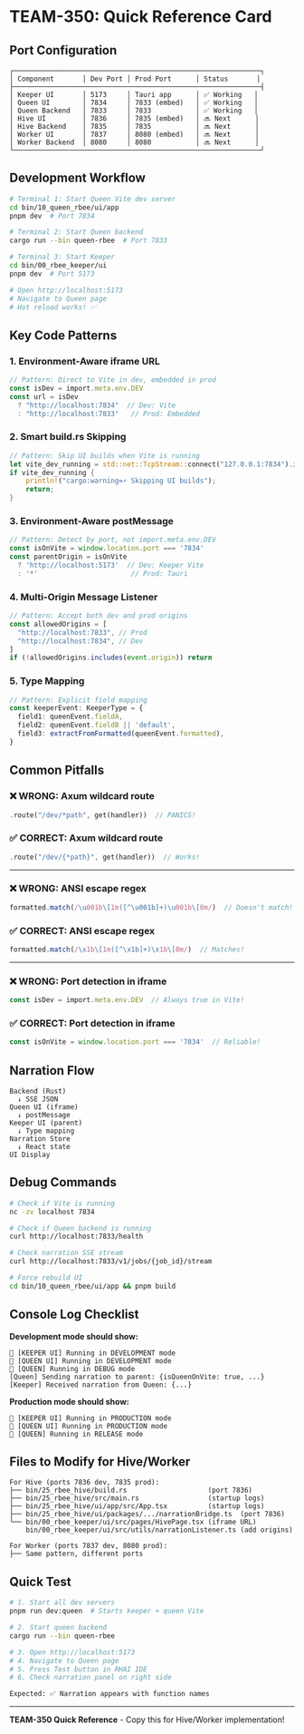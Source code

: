 # TEAM-350: Quick Reference Card

## Port Configuration

```
┌─────────────────────────────────────────────────────────────┐
│ Component       │ Dev Port │ Prod Port      │ Status       │
├─────────────────────────────────────────────────────────────┤
│ Keeper UI       │ 5173     │ Tauri app      │ ✅ Working   │
│ Queen UI        │ 7834     │ 7833 (embed)   │ ✅ Working   │
│ Queen Backend   │ 7833     │ 7833           │ ✅ Working   │
│ Hive UI         │ 7836     │ 7835 (embed)   │ 🔜 Next      │
│ Hive Backend    │ 7835     │ 7835           │ 🔜 Next      │
│ Worker UI       │ 7837     │ 8080 (embed)   │ 🔜 Next      │
│ Worker Backend  │ 8080     │ 8080           │ 🔜 Next      │
└─────────────────────────────────────────────────────────────┘
```

## Development Workflow

```bash
# Terminal 1: Start Queen Vite dev server
cd bin/10_queen_rbee/ui/app
pnpm dev  # Port 7834

# Terminal 2: Start Queen backend
cargo run --bin queen-rbee  # Port 7833

# Terminal 3: Start Keeper
cd bin/00_rbee_keeper/ui
pnpm dev  # Port 5173

# Open http://localhost:5173
# Navigate to Queen page
# Hot reload works! ✅
```

## Key Code Patterns

### 1. Environment-Aware iframe URL

```typescript
// Pattern: Direct to Vite in dev, embedded in prod
const isDev = import.meta.env.DEV
const url = isDev 
  ? "http://localhost:7834"  // Dev: Vite
  : "http://localhost:7833"   // Prod: Embedded
```

### 2. Smart build.rs Skipping

```rust
// Pattern: Skip UI builds when Vite is running
let vite_dev_running = std::net::TcpStream::connect("127.0.0.1:7834").is_ok();
if vite_dev_running {
    println!("cargo:warning=⚡ Skipping UI builds");
    return;
}
```

### 3. Environment-Aware postMessage

```typescript
// Pattern: Detect by port, not import.meta.env.DEV
const isOnVite = window.location.port === '7834'
const parentOrigin = isOnVite
  ? 'http://localhost:5173'  // Dev: Keeper Vite
  : '*'                       // Prod: Tauri
```

### 4. Multi-Origin Message Listener

```typescript
// Pattern: Accept both dev and prod origins
const allowedOrigins = [
  "http://localhost:7833", // Prod
  "http://localhost:7834", // Dev
]
if (!allowedOrigins.includes(event.origin)) return
```

### 5. Type Mapping

```typescript
// Pattern: Explicit field mapping
const keeperEvent: KeeperType = {
  field1: queenEvent.fieldA,
  field2: queenEvent.fieldB || 'default',
  field3: extractFromFormatted(queenEvent.formatted),
}
```

## Common Pitfalls

### ❌ WRONG: Axum wildcard route
```rust
.route("/dev/*path", get(handler))  // PANICS!
```

### ✅ CORRECT: Axum wildcard route
```rust
.route("/dev/{*path}", get(handler))  // Works!
```

---

### ❌ WRONG: ANSI escape regex
```typescript
formatted.match(/\u001b\[1m([^\u001b]+)\u001b\[0m/)  // Doesn't match!
```

### ✅ CORRECT: ANSI escape regex
```typescript
formatted.match(/\x1b\[1m([^\x1b]+)\x1b\[0m/)  // Matches!
```

---

### ❌ WRONG: Port detection in iframe
```typescript
const isDev = import.meta.env.DEV  // Always true in Vite!
```

### ✅ CORRECT: Port detection in iframe
```typescript
const isOnVite = window.location.port === '7834'  // Reliable!
```

## Narration Flow

```
Backend (Rust)
  ↓ SSE JSON
Queen UI (iframe)
  ↓ postMessage
Keeper UI (parent)
  ↓ Type mapping
Narration Store
  ↓ React state
UI Display
```

## Debug Commands

```bash
# Check if Vite is running
nc -zv localhost 7834

# Check if Queen backend is running
curl http://localhost:7833/health

# Check narration SSE stream
curl http://localhost:7833/v1/jobs/{job_id}/stream

# Force rebuild UI
cd bin/10_queen_rbee/ui/app && pnpm build
```

## Console Log Checklist

**Development mode should show:**
```
🔧 [KEEPER UI] Running in DEVELOPMENT mode
🔧 [QUEEN UI] Running in DEVELOPMENT mode
🔧 [QUEEN] Running in DEBUG mode
[Queen] Sending narration to parent: {isQueenOnVite: true, ...}
[Keeper] Received narration from Queen: {...}
```

**Production mode should show:**
```
🚀 [KEEPER UI] Running in PRODUCTION mode
🚀 [QUEEN UI] Running in PRODUCTION mode
🚀 [QUEEN] Running in RELEASE mode
```

## Files to Modify for Hive/Worker

```
For Hive (ports 7836 dev, 7835 prod):
├── bin/25_rbee_hive/build.rs                    (port 7836)
├── bin/25_rbee_hive/src/main.rs                 (startup logs)
├── bin/25_rbee_hive/ui/app/src/App.tsx          (startup logs)
├── bin/25_rbee_hive/ui/packages/.../narrationBridge.ts  (port 7836)
└── bin/00_rbee_keeper/ui/src/pages/HivePage.tsx (iframe URL)
    bin/00_rbee_keeper/ui/src/utils/narrationListener.ts (add origins)

For Worker (ports 7837 dev, 8080 prod):
├── Same pattern, different ports
```

## Quick Test

```bash
# 1. Start all dev servers
pnpm run dev:queen  # Starts keeper + queen Vite

# 2. Start queen backend
cargo run --bin queen-rbee

# 3. Open http://localhost:5173
# 4. Navigate to Queen page
# 5. Press Test button in RHAI IDE
# 6. Check narration panel on right side

Expected: ✅ Narration appears with function names
```

---

**TEAM-350 Quick Reference** - Copy this for Hive/Worker implementation!
